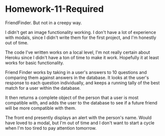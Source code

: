 # Homework-11-Required

FriendFinder. But not in a creepy way.

I didn't get an image functionality working. I don't have a lot of experience with modals, since I didn't write them for the first project, and I'm honestly out of time.

The code I've written works on a local level, I'm not really certain about Heroku since I didn't have a ton of time to make it work. Hopefully it at least works for basic functionality.

Friend Finder works by taking in a user's answers to 10 questions and comparing them against answers in the database. It looks at the user's response to each question individually, and keeps a running tally of the best match for a user within the database.

It then returns a complete object of the person that a user is most compatible with, and adds the user to the database to see if a future friend will be more compatible with them.

The front end presently displays an alert with the person's name. Would have loved to a modal, but I'm out of time and I don't want to start a cycle when I'm too tired to pay attention tomorrow.
